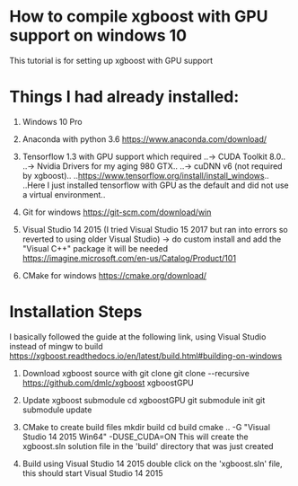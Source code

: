 # How to compile xgboost with GPU support on windows 10

This tutorial is for setting up xgboost with GPU support

# Things I had already installed:

1. Windows 10 Pro

2. Anaconda with python 3.6
https://www.anaconda.com/download/

3. Tensorflow 1.3 with GPU support which required
..-> CUDA Toolkit 8.0..
..-> Nvidia Drivers for my aging 980 GTX..
..-> cuDNN v6 (not required by xgboost)..
..https://www.tensorflow.org/install/install_windows..
..Here I just installed tensorflow with GPU as the default and did not use a virtual environment..

4. Git for windows
https://git-scm.com/download/win

5. Visual Studio 14 2015 (I tried Visual Studio 15 2017 but ran into errors so reverted to using older Visual Studio)
-> do custom install and add the "Visual C++" package it will be needed
https://imagine.microsoft.com/en-us/Catalog/Product/101

6. CMake for windows
https://cmake.org/download/

# Installation Steps
I basically followed the guide at the following link, using Visual Studio instead of mingw to build
https://xgboost.readthedocs.io/en/latest/build.html#building-on-windows

1. Download xgboost source with git clone
git clone --recursive https://github.com/dmlc/xgboost xgboostGPU

2. Update xgboost submodule
cd xgboostGPU
git submodule init
git submodule update

3. CMake to create build files
mkdir build
cd build
cmake .. -G "Visual Studio 14 2015 Win64" -DUSE_CUDA=ON
This will create the xgboost.sln solution file in the 'build' directory that was just created

4. Build using Visual Studio 14 2015
double click on the 'xgboost.sln' file, this should start Visual Studio 14 2015
